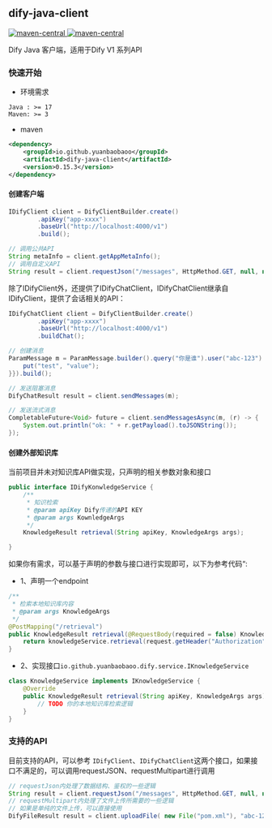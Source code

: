 dify-java-client
---

<p style="text-align: left">
    <a href="https://openjdk.org/projects/jdk/17" target="_blank">
        <img alt="maven-central" src="https://img.shields.io/badge/Java-17-blue" /> 
    </a>
    <a href="https://central.sonatype.com/artifact/io.github.yuanbaobaoo/dify-java-client" target="_blank">
        <img alt="maven-central" src="https://img.shields.io/badge/maven--central-0.0.1-green" /> 
    </a>
</p>

Dify Java 客户端，适用于Dify V1 系列API

### 快速开始
- 环境需求  
```code
Java : >= 17
Maven: >= 3
```

- maven
```xml
<dependency>
    <groupId>io.github.yuanbaobaoo</groupId>
    <artifactId>dify-java-client</artifactId>
    <version>0.15.3</version>
</dependency>
```

#### 创建客户端
```java
IDifyClient client = DifyClientBuilder.create()
        .apiKey("app-xxxx")
        .baseUrl("http://localhost:4000/v1")
        .build();

// 调用公共API
String metaInfo = client.getAppMetaInfo();
// 调用自定义API
String result = client.requestJson("/messages", HttpMethod.GET, null, null);
```
除了IDifyClient外，还提供了IDifyChatClient，IDifyChatClient继承自IDifyClient，提供了会话相关的API：
```java
IDifyChatClient client = DifyClientBuilder.create()
        .apiKey("app-xxxx")
        .baseUrl("http://localhost:4000/v1")
        .buildChat();

// 创建消息
ParamMessage m = ParamMessage.builder().query("你是谁").user("abc-123").inputs(new HashMap<>() {{
    put("test", "value");
}}).build();

// 发送阻塞消息
DifyChatResult result = client.sendMessages(m);

// 发送流式消息
CompletableFuture<Void> future = client.sendMessagesAsync(m, (r) -> {
    System.out.println("ok: " + r.getPayload().toJSONString());
});
```

#### 创建外部知识库
当前项目并未对知识库API做实现，只声明的相关参数对象和接口   
```java
public interface IDifyKonwledgeService {
    /**
     * 知识检索
     * @param apiKey Dify传递的API KEY
     * @param args KownledgeArgs
     */
    KnowledgeResult retrieval(String apiKey, KnowledgeArgs args);

}
```
如果你有需求，可以基于声明的参数与接口进行实现即可，以下为参考代码“:
- 1、声明一个endpoint
```java
/**
 * 检索本地知识库内容
 * @param args KnowledgeArgs
 */
@PostMapping("/retrieval")
public KnowledgeResult retrieval(@RequestBody(required = false) KnowledgeArgs args, HttpServletRequest request) {
    return knowledgeService.retrieval(request.getHeader("Authorization"), args);
}
```
- 2、实现接口```io.github.yuanbaobaoo.dify.service.IKnowledgeService```
```java
class KnowledgeService implements IKnowledgeService {
    @Override
    public KnowledgeResult retrieval(String apiKey, KnowledgeArgs args) {
        // TODO 你的本地知识库检索逻辑
    }
}
```

### 支持的API
目前支持的API，可以参考 ```IDifyClient```、```IDifyChatClient```这两个接口，如果接口不满足的，可以调用requestJSON、requestMultipart进行调用
```java
// requestJson内处理了数据结构、鉴权的一些逻辑
String result = client.requestJson("/messages", HttpMethod.GET, null, null);
// requestMultipart内处理了文件上传所需要的一些逻辑
// 如果是单纯的文件上传，可以直接使用
DifyFileResult result = client.uploadFile( new File("pom.xml"), "abc-123");
```